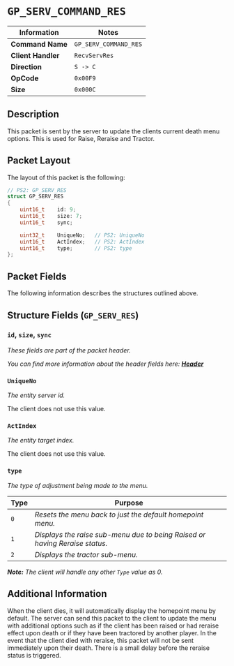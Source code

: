 # `GP_SERV_COMMAND_RES`

| Information               | Notes |
|---                        |---    |
| **Command Name**          | `GP_SERV_COMMAND_RES` |
| **Client Handler**        | `RecvServRes` |
| **Direction**             | `S -> C` |
| **OpCode**                | `0x00F9` |
| **Size**                  | `0x000C` |

## Description

This packet is sent by the server to update the clients current death menu options. This is used for Raise, Reraise and Tractor.

## Packet Layout

The layout of this packet is the following:

```cpp
// PS2: GP_SERV_RES
struct GP_SERV_RES
{
    uint16_t    id: 9;
    uint16_t    size: 7;
    uint16_t    sync;

    uint32_t    UniqueNo;   // PS2: UniqueNo
    uint16_t    ActIndex;   // PS2: ActIndex
    uint16_t    type;       // PS2: type
};
```

## Packet Fields

The following information describes the structures outlined above.

## Structure Fields (`GP_SERV_RES`)

### `id`, `size`, `sync`

_These fields are part of the packet header._

_You can find more information about the header fields here: [**Header**](/world/HEADER.md)_

### `UniqueNo`

_The entity server id._

The client does not use this value.

### `ActIndex`

_The entity target index._

The client does not use this value.

### `type`

_The type of adjustment being made to the menu._

| Type | Purpose |
| --- | --- |
| `0` | _Resets the menu back to just the default homepoint menu._ |
| `1` | _Displays the raise sub-menu due to being Raised or having Reraise status._ |
| `2` | _Displays the tractor sub-menu._ |

_**Note:** The client will handle any other `Type` value as 0._

## Additional Information

When the client dies, it will automatically display the homepoint menu by default. The server can send this packet to the client to update the menu with additional options such as if the client has been raised or had reraise effect upon death or if they have been tractored by another player. In the event that the client died with reraise, this packet will not be sent immediately upon their death. There is a small delay before the reraise status is triggered.
